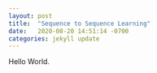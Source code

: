 ```yaml
---
layout: post
title:  "Sequence to Sequence Learning"
date:   2020-08-20 14:51:14 -0700
categories: jekyll update
---
```


Hello World. 
